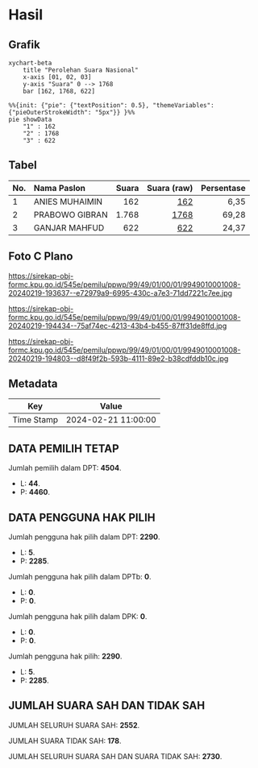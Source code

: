 # Hasil

## Grafik

```mermaid
xychart-beta
    title "Perolehan Suara Nasional"
    x-axis [01, 02, 03]
    y-axis "Suara" 0 --> 1768
    bar [162, 1768, 622]
```

```mermaid
%%{init: {"pie": {"textPosition": 0.5}, "themeVariables": {"pieOuterStrokeWidth": "5px"}} }%%
pie showData
    "1" : 162
    "2" : 1768
    "3" : 622
```

## Tabel

| No. | Nama Paslon    | Suara | Suara (raw) | Persentase |
|:--- |:-------------- | -----:| -----------:| ----------:|
| 1   | ANIES MUHAIMIN | 162   | [162][p-1]  | 6,35       |
| 2   | PRABOWO GIBRAN | 1.768 | [1768][p-2] | 69,28      |
| 3   | GANJAR MAHFUD  | 622   | [622][p-3]  | 24,37      |


[p-1]: https://github.com/gigit-pemilu/pemilu-2024/blob/main/pilpres/hitung-suara/sub/99-luar-negeri/sub/49-hong-kong-republik-rakyat-tiongkok/sub/01-hong-kong-republik-rakyat-tiongkok/sub/0001-hong-kong-republik-rakyat-tiongkok/sub/008-pos-004/sub/paslon-1.txt
[p-2]: https://github.com/gigit-pemilu/pemilu-2024/blob/main/pilpres/hitung-suara/sub/99-luar-negeri/sub/49-hong-kong-republik-rakyat-tiongkok/sub/01-hong-kong-republik-rakyat-tiongkok/sub/0001-hong-kong-republik-rakyat-tiongkok/sub/008-pos-004/sub/paslon-2.txt
[p-3]: https://github.com/gigit-pemilu/pemilu-2024/blob/main/pilpres/hitung-suara/sub/99-luar-negeri/sub/49-hong-kong-republik-rakyat-tiongkok/sub/01-hong-kong-republik-rakyat-tiongkok/sub/0001-hong-kong-republik-rakyat-tiongkok/sub/008-pos-004/sub/paslon-3.txt

## Foto C Plano

https://sirekap-obj-formc.kpu.go.id/545e/pemilu/ppwp/99/49/01/00/01/9949010001008-20240219-193637--e72979a9-6995-430c-a7e3-71dd7221c7ee.jpg

https://sirekap-obj-formc.kpu.go.id/545e/pemilu/ppwp/99/49/01/00/01/9949010001008-20240219-194434--75af74ec-4213-43b4-b455-87ff31de8ffd.jpg

https://sirekap-obj-formc.kpu.go.id/545e/pemilu/ppwp/99/49/01/00/01/9949010001008-20240219-194803--d8f49f2b-593b-4111-89e2-b38cdfddb10c.jpg


## Metadata

| Key        | Value               |
| ---------- | ------------------- |
| Time Stamp | 2024-02-21 11:00:00 |


## DATA PEMILIH TETAP

Jumlah pemilih dalam DPT: **4504**.
 * L: **44**.
 * P: **4460**.

## DATA PENGGUNA HAK PILIH

Jumlah pengguna hak pilih dalam DPT: **2290**.
 * L: **5**.
 * P: **2285**.

Jumlah pengguna hak pilih dalam DPTb: **0**.
 * L: **0**.
 * P: **0**.

Jumlah pengguna hak pilih dalam DPK: **0**.
 * L: **0**.
 * P: **0**.

Jumlah pengguna hak pilih: **2290**.
 * L: **5**.
 * P: **2285**.

## JUMLAH SUARA SAH DAN TIDAK SAH

JUMLAH SELURUH SUARA SAH: **2552**.

JUMLAH SUARA TIDAK SAH: **178**.

JUMLAH SELURUH SUARA SAH DAN SUARA TIDAK SAH: **2730**.


